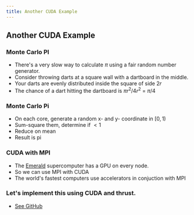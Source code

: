 ```yaml
---
title: Another CUDA Example
---
```


## Another CUDA Example

### Monte Carlo PI

* There's a very slow way to calculate $\pi$ using a fair random number generator.
* Consider throwing darts at a square wall with a dartboard in the middle.
* Your darts are evenly distributed inside the square of side $2r$
* The chance of a dart hitting the dartboard is $\pi r^2/4r^2$ = $\pi/4$

### Monte Carlo Pi

* On each core, generate a random x- and y- coordinate in $[0,1)$
* Sum-square them, determine if $<1$
* Reduce on mean
* Result is pi

### CUDA with MPI

* The [Emerald](http://www.cfi.ses.ac.uk/emerald/) supercomputer has a GPU on every node.
* So we can use MPI with CUDA
* The world's fastest computers use accelerators in conjuction with MPI

### Let's implement this using CUDA and thrust.

* [See GitHub](https://github.com/UCL-RITS/emerald_play/blob/master/thrust_monte_pi/monte_pi.cu)
